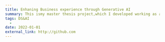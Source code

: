 ```yaml
---
title: Enhaning Business experience through Generative AI
summary: This ismy master thesis project,which I developed working as an intern in a consulancy firm. I used Generative Large Language Models as tools for extracting features from customer service chats in a corporate set ting, integrating models from the GPT family into an advanced analytics architecture. The the incorporation of Language Models into a business environment has been particularly challenging, probing the delicate balance between expenses, efficiency, and consistency. 
tags: DS&AI
  - 
date: 2022-01-01
external_link: http://github.com
---
```

